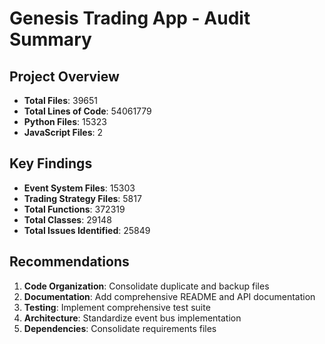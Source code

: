 # Genesis Trading App - Audit Summary

## Project Overview
- **Total Files**: 39651
- **Total Lines of Code**: 54061779
- **Python Files**: 15323
- **JavaScript Files**: 2

## Key Findings
- **Event System Files**: 15303
- **Trading Strategy Files**: 5817
- **Total Functions**: 372319
- **Total Classes**: 29148
- **Total Issues Identified**: 25849

## Recommendations
1. **Code Organization**: Consolidate duplicate and backup files
2. **Documentation**: Add comprehensive README and API documentation
3. **Testing**: Implement comprehensive test suite
4. **Architecture**: Standardize event bus implementation
5. **Dependencies**: Consolidate requirements files

